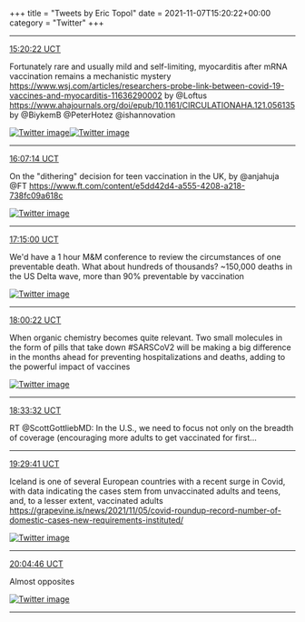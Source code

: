 +++
title = "Tweets by Eric Topol" 
date = 2021-11-07T15:20:22+00:00
category = "Twitter"
+++


---

<a href="https://twitter.com/erictopol/status/1457367329554059267" target="_blank" rel="noreferer">15:20:22 UCT</a>

Fortunately rare and usually mild and self-limiting, myocarditis after mRNA vaccination remains a mechanistic mystery https://www.wsj.com/articles/researchers-probe-link-between-covid-19-vaccines-and-myocarditis-11636290002 by @Loftus 
https://www.ahajournals.org/doi/epub/10.1161/CIRCULATIONAHA.121.056135 by @BiykemB @PeterHotez @ishannovation 

<a href="FDmaL8wVEAAgt-4.png"  ><img src="FDmaL8wVEAAgt-4.png" alt="Twitter image" ></img></a><a href="FDmbExPVIAESjY-.jpg"  ><img src="FDmbExPVIAESjY-.jpg" alt="Twitter image" ></img></a>

---

<a href="https://twitter.com/erictopol/status/1457379125279158275" target="_blank" rel="noreferer">16:07:14 UCT</a>

On the "dithering" decision for teen vaccination in the UK,  by @anjahuja @FT
https://www.ft.com/content/e5dd42d4-a555-4208-a218-738fc09a618c 

<a href="FDmmT7QVIAcBUMg.jpg"  ><img src="FDmmT7QVIAcBUMg.jpg" alt="Twitter image" ></img></a>

---

<a href="https://twitter.com/erictopol/status/1457396178903990273" target="_blank" rel="noreferer">17:15:00 UCT</a>

We'd have a 1 hour M&amp;M conference to review the circumstances of one preventable death.
What about hundreds of thousands?
~150,000 deaths in the US Delta wave, more than 90% preventable by vaccination 

<a href="FDm16QBVIAEALOz.jpg"  ><img src="FDm16QBVIAEALOz.jpg" alt="Twitter image" ></img></a>

---

<a href="https://twitter.com/erictopol/status/1457407595698745346" target="_blank" rel="noreferer">18:00:22 UCT</a>

When organic chemistry becomes quite relevant. Two small molecules in the form of pills that take down #SARSCoV2 will be making a big difference in the months ahead for preventing hospitalizations and deaths, adding to the powerful impact of vaccines 

<a href="FDm_dcrUYAgSvWN.jpg"  ><img src="FDm_dcrUYAgSvWN.jpg" alt="Twitter image" ></img></a>

---

<a href="https://twitter.com/erictopol/status/1457415941990465536" target="_blank" rel="noreferer">18:33:32 UCT</a>

RT @ScottGottliebMD: In the U.S., we need to focus not only on the breadth of coverage (encouraging more adults to get vaccinated for first…



---

<a href="https://twitter.com/erictopol/status/1457430069849178112" target="_blank" rel="noreferer">19:29:41 UCT</a>

Iceland is one of several European countries with a recent surge in Covid, with data indicating the cases stem from unvaccinated adults and teens, and, to a lesser extent, vaccinated adults
https://grapevine.is/news/2021/11/05/covid-roundup-record-number-of-domestic-cases-new-requirements-instituted/ 

<a href="FDnUONuVkAEoiKb.jpg"  ><img src="FDnUONuVkAEoiKb.jpg" alt="Twitter image" ></img></a>

---

<a href="https://twitter.com/erictopol/status/1457438899580456968" target="_blank" rel="noreferer">20:04:46 UCT</a>

Almost opposites 

<a href="FDnc8n9VgAAS5YX.jpg"  ><img src="FDnc8n9VgAAS5YX.jpg" alt="Twitter image" ></img></a>

---